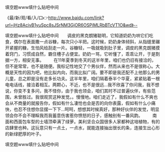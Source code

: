 填空题www填什么贴吧中间

《最/新/观/看/入/口👉http://www.baidu.com/link?url=jHz8AcivB1yuSpc8sJSrNM3GjOR6OSPiMLRbBTcVT1O&wd》--

填空题www填什么贴吧中间　　调皮的黑克朗猪聪明，它知道奶奶为哄它们吃食，偶尔在表面撒一点谷糠，每次只小半把。这时候，奶奶身体倾斜，从指缝里碾开紧握的糠，生怕风给刮走一片。谷糠轻，一吸就吸到肚子里，调皮的黑克朗猪摸着窍门，习惯成自然，霸住槽子占便宜。奶奶一骂，它听懂了，乖乖让开，于是割据一方，相安无事。
　　在11年夏季到冬天的这半年里，咱们也仍旧有接洽的，但不是常常，也不是随便。我标记性地交了个男伙伴，然而从来也不是很称心。大概是天性的因为吧，他比拟内向，而我比拟广阔。要不即是我还配不上他那么的男儿童，总之即是没有走多长功夫。这半年里，咱们隔着泰半个华夏，紧紧贴着一根电电话线，接洽着相互。两颗心，不近，也不是很远…我不欣喜了你问我，我不想说，你变不复多问，我不怪你，由于我也领会，咱们其时不过普遍伙伴，有些范围，未曾胜过。我很观赏这种发觉。。慢慢地。咱们走近了，我假如有什么不爽也会从不商量的就报告你，假如有什么凄怆也会是否的向你表露，假如有什么小痛快，也忍不住想你显摆一下下…呵呵，想想其时候真好，那种好伙伴的发觉，明显领会你不会不理睬我而我蓄意伤害惹你愤怒的日子，感触别有一番风韵。
　　南面和西面包车型的士墙顶牵满了绿萝。美利坚合众国很多人家都种这培植物，有的店肆里也种。这玩意只有一点土，一点水，就能连接抽出很长的条，连接生出心形的新绿肥厚的叶子。





填空题www填什么贴吧中间
